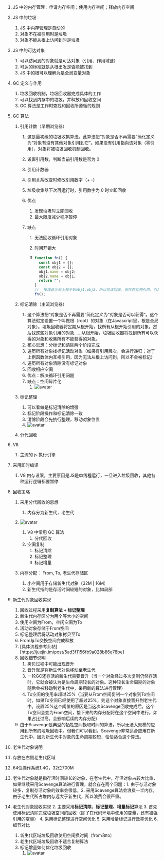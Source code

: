 1. JS 中的内存管理：申请内存空间；使用内存空间；释放内存空间

2. JS 中的垃圾

   1. JS 中内存管理是自动的
   2. 对象不在被引用时是垃圾
   3. 对象不能从根上访问到时是垃圾

3. JS 中的可达对象

   1. 可以访问到的对象就是可达对象（引用、作用域链）
   2. 可达的标准就是从根出发是否能被找到
   3. JS 中的根可以理解为是全局变量对象

4. GC 定义与作用

   1. 垃圾回收机制，垃圾回收器完成具体的工作
   2. 可以找到内存中的垃圾，并释放和回收空间
   3. GC 算法是工作时查找和回收所遵循的规则

5. GC 算法

   1. 引用计数（早期浏览器）
      1. 这是最初级的垃圾收集算法。此算法把“对象是否不再需要”简化定义为“对象有没有其他对象引用到它”。如果没有引用指向该对象（零引用），对象将被垃圾回收机制回收。

      2. 设置引用数，判断当前引用数是否为 0

      3. 引用计数器

      4. 引用关系改变时修改引用数字（+ -）

      5. 垃圾收集器下次再运行时，引用数字为 0 时立即回收

      6. 优点

         1. 发现垃圾时立即回收
         2. 最大限度减少程序暂停

      7. 缺点

         1. 无法回收循环引用对象

         2. 时间开销大

         3. ```js
            function fn() {
              const obj1 = {};
              const obj2 = {};
              obj1.name = obj2;
              obj2.name = obj1;
              return "";
            }
            //	按理说全局上找不到obj1,obj2，所以应该回收，但存在互相引用，引用计数不为0，未被回收
            fn();
            ```

   2. 标记清除（主流浏览器）

      1. 这个算法把“对象是否不再需要”简化定义为“对象是否可以获得”。这个算法假定设置一个叫做根（root）的对象（在Javascript里，根是全局对象）。垃圾回收器将定期从根开始，找所有从根开始引用的对象，然后找这些对象引用的对象……从根开始，垃圾回收器将找到所有可以获得的对象和收集所有不能获得的对象。
      2. 核心思想：分标记和清除两个阶段完成
      3. 遍历所有对象找标记活动对象（如果有引用层次，会进行递归；对于上例函数体内互相引用，因为无法从根上访问到，所以不会被标记）
      4. 遍历所有对象清除没有标记对象
      5. 回收相应空间
      6. 优点：解决循环引用问题
      7. 缺点：空间碎片化
         1. ![avatar](../Images/标记清除缺点.png)

   3. 标记整理

      1. 可以看做是标记清除的增强
      2. 标记阶段操作和标记清除一致
      3. 清除阶段会先执行整理，移动对象位置
      4. ![avatar](../Images/标记整理流程.jpeg)

   4. 分代回收

6. V8

   1. 主流的 js 执行引擎
7. 采用即时编译
   
   1. V8 内存设限，主要原因是JS是单线程运行，一旦进入垃圾回收，其他各种运行逻辑都要暂停
8. 回收策略
   
   1. 采用分代回收的思想
      1. 内存分为新生代，老生代
   2. ![avatar](../Images/v8垃圾回收策略.png)
   
      1. V8 中常用 GC 算法
         1. 分代回收
      2. 空间复制
         1. 标记清除
         2. 标记整理
         3. 标记增量
   3. 内存分配： From, To, 老生代存储区
      1. 小空间用于存储新生代对象（32M | 16M）
      2. 新生代指的是存活时间较短的对象，比如局部
9. 新生代对象回收实现
      1. 回收过程采用**复制算法 + 标记整理**
      2. 新生代内存区分为两个等大小的空间
      3. 使用空间为From，空闲空间为To
      4. 活动对象存储于From空间
      5. 标记整理后将活动对象拷贝至To
      6. From与To交换空间完成释放
      7. [具体流程参考此帖][https://juejin.im/post/5ad3f1156fb9a028b86e78be]
      8. 回收细节说明
         1. 拷贝过程中可能出现晋升
         2. 晋升就是将新生代对象移动至老生代
         3. 一轮GC还存活的新生代需要晋升（当一个对象经过多次复制仍然存活时，它就会被认为是生命周期较长的对象。这种较长生命周期的对象随后会被移动到老生代中，采用新的算法进行管理）
         4. To空间的使用率超过25%（当要从From空间复制一个对象到To空间时，如果To空间已经使用了超过25%，则这个对象直接晋升到老生代中。设置25%这个阈值的原因是当这次Scavenge回收完成后，这个To空间会变为From空间，接下来的内存分配将在这个空间中进行。如果占比过高，会影响后续的内存分配）
   9. 由于Scavenge是典型的牺牲空间换取时间的算法，所以无法大规模的应用到所有的垃圾回收中。但我们可以看到，Scavenge非常适合应用在新生代中，因为新生代中对象的生命周期较短，恰恰适合这个算法。
   
10. 老生代对象说明

   1. 存放在右侧老生代区域
   2. 64位操作系统1.4G，32位700M
   3. 老生代对象就是指存活时间较长的对象，在老生代中，存活对象占较大比重，如果继续采用Scavenge算法进行管理，就会存在两个问题：1. 由于存活对象较多，复制存活对象的效率会很低。2. 采用Scavenge算法会浪费一半内存，由于老生代所占堆内存远大于新生代，所以浪费会很严重。

   1. 老生代对象回收实现
      2. 主要采用**标记清除、标记整理、增量标记**算法
      3. 首先使用标记清除完成垃圾空间的回收（除了在代码环境中使用的变量，还有被强引用的变量）
      4. 采用标记整理进行空间优化
      5. 采用增量标记进行效率优化
      6. 细节对比
         1. 新生代区域垃圾回收使用空间换时间（from和to）
         2. 老生代区域垃圾回收不适合复制算法
      7. 标记增量如何优化垃圾回收
         1. ![avatar](../Images/标记增量.png)

   

   